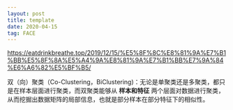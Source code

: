 ```yaml
---
layout: post
title: template
date: 2020-04-15 
tag: FACE
---
```


https://eatdrinkbreathe.top/2019/12/15/%E5%8F%8C%E8%81%9A%E7%B1%BB%E5%8F%8A%E5%A4%9A%E8%81%9A%E7%B1%BB%E7%9A%84%E6%A6%82%E5%BF%B5/

双（向）聚类（Co-Clustering，BiClustering)：无论是单聚类还是多聚类，都只是在样本层面进行聚类，而双聚类能够从 **样本和特征** 两个层面对数据进行聚类，从而挖掘出数据矩阵的局部信息，也就是部分样本在部分特征下的相似性。

